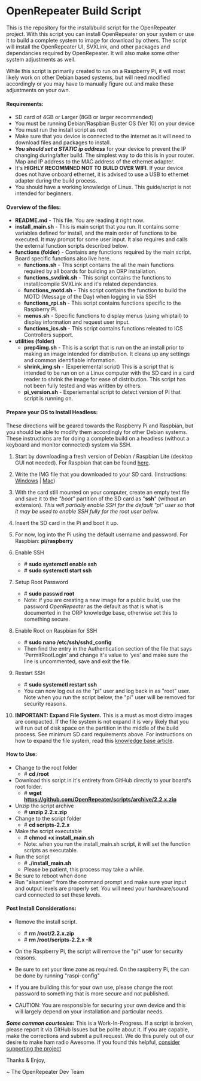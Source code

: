 OpenRepeater Build Script
=======
This is the repository for the install/build script for the OpenRepeater project. With this script you can install OpenRepeater on your system or use it to build a complete system to image for download by others. The script will install the OpenRepeater UI, SVXLink, and other packages and dependancies required by OpenRepeater. It will also make some other system adjustments as well.

While this script is primarily created to run on a Raspberry Pi, it will most likely work on other Debian based systems, but will need modified accordingly or you may have to manually figure out and make these adjustments on your own. 

#### Requirements: 
* SD card of 4GB or Larger (8GB or larger recommended)
* You must be running Debian/Raspbian Buster OS (Ver 10) on your device
* You must run the install script as root
* Make sure that you device is connected to the internet as it will need to download files and packages to install.
* ***You should set a STATIC ip address*** for your device to prevent the IP changing during/after build. The simplest way to do this is in your router. Map and IP address to the MAC address of the ethernet adapter. 
* It's **HIGHLY RECOMMNED NOT TO BUILD OVER WIFI**. If your device does not have onboard ethernet, it is advised to use a USB to ethernet adapter during the build process.
* You should have a working knowledge of Linux. This guide/script is not intended for beginners.

#### Overview of the files:
* **README.md** - This file. You are reading it right now.
* **install_main.sh** - This is main script that you run. It contains some variables defined for install, and the main order of functions to be executed. It may prompt for some user input. It also requires and calls the external function scripts described below.
* **functions (folder)** - Contains any functions required by the main script. Board specific functions also live here.
	* **functions.sh** - This script contains the all the main functions required by all boards for building an ORP installation.
	*  **functions_svxlink.sh** - This script contains the functions to install/compile SVXLink and it's related dependancies.
	*  **functions_motd.sh** - This script contains the function to build the MOTD (Message of the Day) when logging in via SSH
	* **functions_rpi.sh** - This script contains functions specific to the Raspberry Pi.
	* **menus.sh** - Specific functions to display menus (using whiptail) to display information and request user input.
	* **functions_ics.sh** - This script contains functions releated to ICS Controllers support.
* **utilities (folder)**
	* **prep4img.sh** - This is a script that is run on the an install prior to making an image intended for distribution. It cleans up any settings and common identifiable information. 
	* **shrink_img.sh** - (Experiemental script) This is a script that is intended to be run on on a Linux computer with the SD card in a card reader to shrink the image for ease of distribution. This script has not been fully tested and was written by others. 
	* **pi_version.sh** - Experiemental script to detect version of Pi that script is running on.

#### Prepare your OS to Install Headless:
These directions will be geared towards the Raspberry Pi and Raspbian, but you should be able to modify them accordingly for other Debian systems. These instructions are for doing a complete build on a headless (without a keyboard and monitor connected) system via SSH.

1. Start by downloading a fresh version of Debian / Raspbian Lite (desktop GUI not needed). For Raspbian that can be found [here](https://www.raspberrypi.org/downloads/raspbian/).

2. Write the IMG file that you downloaded to your SD card. (Instructions: [Windows](https://openrepeater.com/knowledgebase/topic/writing-img-file-on-windows) | [Mac](https://openrepeater.com/knowledgebase/topic/writing-img-file-on-a-mac))

3. With the card still mounted on your computer, create an empty text file and save it to the *"boot"* partition of the SD card as "**ssh**" (without an extension). *This will partially enable SSH for the default "pi" user so that it may be used to enable SSH fully for the root user below.*

4. Insert the SD card in the Pi and boot it up.

5. For now, log into the Pi using the default username and password. For Raspbian: **pi/raspberry**

6. Enable SSH
	* &#35; **sudo systemctl enable ssh**
	* &#35; **sudo systemctl start ssh**
7. Setup Root Password
	* &#35; **sudo passwd root**
	* Note: if you are creating a new image for a public build, use the password *OpenRepeater* as the default as that is what is documented in the ORP knowledge base, otherwise set this to something secure.
8. Enable Root on Raspbian for SSH
	* &#35; **sudo nano /etc/ssh/sshd_config**
	* Then find the entry in the Authentication section of the file that says ‘PermitRootLogin’ and change it's value to ‘yes’ and make sure the line is uncommented, save and exit the file.
9. Restart SSH
	* &#35; **sudo systemctl restart ssh**
	* You can now log out as the "pi" user and log back in as "root" user. Note when you run the script below, the "pi" user will be removed for security reasons.

10. **IMPORTANT: Expand File System.** This is a must as most distro images are compacted. If the file system is not expand it is very likely that you will run out of disk space on the partition in the middle of the build process. See minimum SD card requirements above. For instructions on how to expand the file system, read this [knowledge base article](https://openrepeater.com/knowledgebase/topic/expanding-the-file-system).

#### How to Use: 
* Change to the root folder
	* &#35; **cd /root**
* Download this script in it's entirety from GitHub directly to your board's root folder.
	* &#35; **wget https://github.com/OpenRepeater/scripts/archive/2.2.x.zip**
* Unzip the script archive
	* &#35; **unzip 2.2.x.zip**
* Change to the script folder
	* &#35; **cd scripts-2.2.x**
* Make the script executable
	* &#35; **chmod +x install_main.sh**
	* Note: when you run the install_main.sh script, it will set the function scripts as executable.
* Run the script
	* &#35; **./install_main.sh**
	* Please be patient, this process may take a while.
* Be sure to reboot when done
* Run "alsamixer" from the command prompt and make sure your input and output levels are properly set. You will need your hardware/sound card connected to set these levels.

#### Post Install Considerations:

* Remove the install script.
	* &#35; **rm /root/2.2.x.zip**
	* &#35; **rm /root/scripts-2.2.x -R**
* On the Raspberry Pi, the script will remove the "pi" user for security reasons.

* Be sure to set your time zone as required. On the raspberry Pi, the can be done by running "raspi-config"

* If you are building this for your own use, please change the root password to something that is more secure and not published.

* CAUTION: You are responsible for securing your own device and this will largely depend on your installation and particular needs. 



***Some common courtesies:*** This is a Work-In-Progress. If a script is broken, please report it via GitHub Issues but be polite about it. If you are capable, make the corrections and submit a pull request. We do this purely out of our desire to make ham radio Awesome. If you found this helpful, [consider supporting the project](https://openrepeater.com/donate)

Thanks & Enjoy,

~ The OpenRepeater Dev Team
